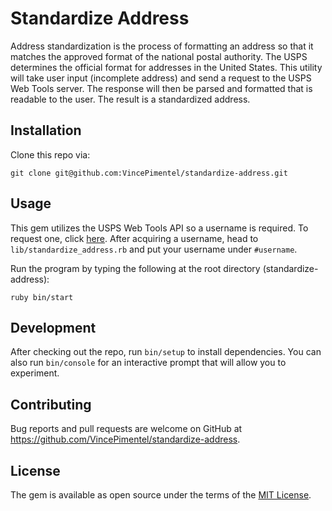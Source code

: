 # Standardize Address

Address standardization is the process of formatting an address so that it matches the approved format of the national postal authority. The USPS determines the official format for addresses in the United States. This utility will take user input (incomplete address) and send a request to the USPS Web Tools server. The response will then be parsed and formatted that is readable to the user. The result is a standardized address.

## Installation

Clone this repo via:

```
git clone git@github.com:VincePimentel/standardize-address.git
```

## Usage

This gem utilizes the USPS Web Tools API so a username is required. To request one, click [here](https://www.usps.com/business/web-tools-apis/web-tools-registration.htm). After acquiring a username, head to `lib/standardize_address.rb` and put your username under `#username`.

Run the program by typing the following at the root directory (standardize-address):

```
ruby bin/start
```

## Development

After checking out the repo, run `bin/setup` to install dependencies. You can also run `bin/console` for an interactive prompt that will allow you to experiment.

## Contributing

Bug reports and pull requests are welcome on GitHub at https://github.com/VincePimentel/standardize-address.

## License

The gem is available as open source under the terms of the [MIT License](https://opensource.org/licenses/MIT).

